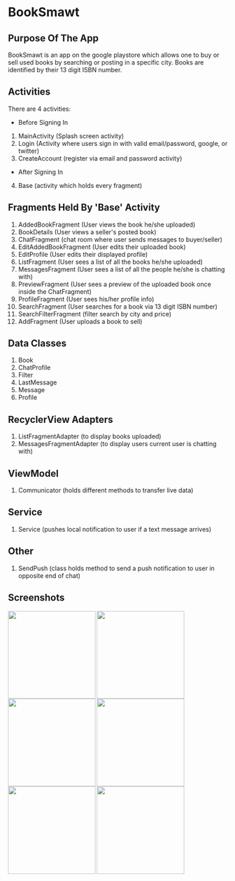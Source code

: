 # BookSmawt
## Purpose Of The App
BookSmawt is an app on the google playstore which allows one to buy or sell used books by searching or posting in a specific city. Books are identified by their 13 digit ISBN number.
## Activities
There are 4 activities:
- Before Signing In
1) MainActivity (Splash screen activity)
2) Login (Activity where users sign in with valid email/password, google, or twitter)
3) CreateAccount (register via email and password activity)
- After Signing In
4) Base (activity which holds every fragment)
## Fragments Held By 'Base' Activity
1) AddedBookFragment (User views the book he/she uploaded)
2) BookDetails (User views a seller's posted book)
3) ChatFragment (chat room where user sends messages to buyer/seller)
4) EditAddedBookFragment (User edits their uploaded book)
5) EditProfile (User edits their displayed profile)
6) ListFragment (User sees a list of all the books he/she uploaded)
7) MessagesFragment (User sees a list of all the people he/she is chatting with)
8) PreviewFragment (User sees a preview of the uploaded book once inside the ChatFragment)
9) ProfileFragment (User sees his/her profile info)
10) SearchFragment (User searches for a book via 13 digit ISBN number)
11) SearchFilterFragment (filter search by city and price)
12) AddFragment (User uploads a book to sell)
## Data Classes
1) Book
2) ChatProfile
3) Filter
4) LastMessage
5) Message
6) Profile
## RecyclerView Adapters
1) ListFragmentAdapter (to display books uploaded)
2) MessagesFragmentAdapter (to display users current user is chatting with)
## ViewModel
1) Communicator (holds different methods to transfer live data)
## Service
1) Service (pushes local notification to user if a text message arrives)
## Other
1) SendPush (class holds method to send a push notification to user in opposite end of chat)
## Screenshots
<img align="left" src="https://user-images.githubusercontent.com/51018556/78112358-f92bed80-73b2-11ea-9ee1-2cd254cd793d.png" width="200">
<img align="left" src="https://user-images.githubusercontent.com/51018556/72857457-809e0780-3c72-11ea-82f4-867028f15935.png" width="200">
<img align="left" src="https://user-images.githubusercontent.com/51018556/72857577-e7bbbc00-3c72-11ea-9a23-ebe6c77b5959.png" width="200">
<img src="https://user-images.githubusercontent.com/51018556/72857583-ebe7d980-3c72-11ea-91a3-da671691a653.png" width="200">
<img align="left" src="https://user-images.githubusercontent.com/51018556/72857598-f3a77e00-3c72-11ea-9ee3-38cf3c6f77fc.png" width="200">
<img align="left" src="https://user-images.githubusercontent.com/51018556/72857574-e5596200-3c72-11ea-9e8b-ef369164f296.png" width="200">



